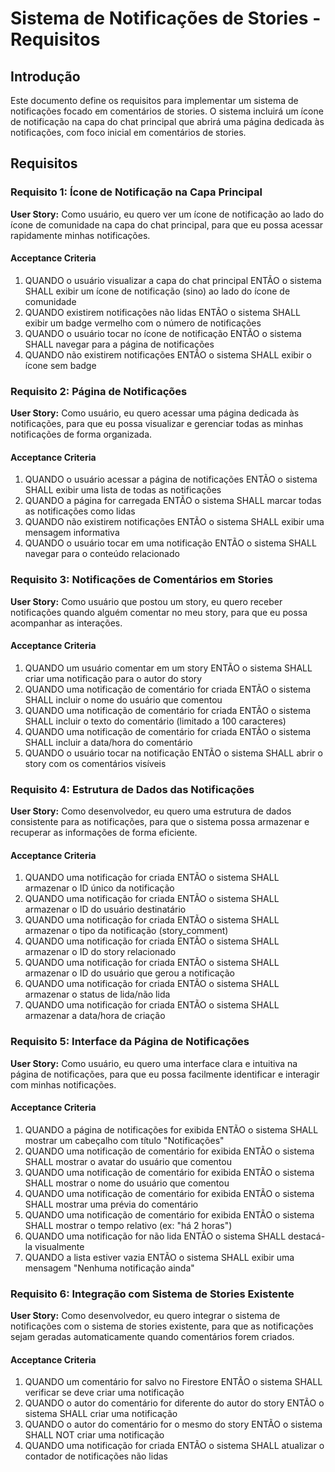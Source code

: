 # Sistema de Notificações de Stories - Requisitos

## Introdução

Este documento define os requisitos para implementar um sistema de notificações focado em comentários de stories. O sistema incluirá um ícone de notificação na capa do chat principal que abrirá uma página dedicada às notificações, com foco inicial em comentários de stories.

## Requisitos

### Requisito 1: Ícone de Notificação na Capa Principal

**User Story:** Como usuário, eu quero ver um ícone de notificação ao lado do ícone de comunidade na capa do chat principal, para que eu possa acessar rapidamente minhas notificações.

#### Acceptance Criteria

1. QUANDO o usuário visualizar a capa do chat principal ENTÃO o sistema SHALL exibir um ícone de notificação (sino) ao lado do ícone de comunidade
2. QUANDO existirem notificações não lidas ENTÃO o sistema SHALL exibir um badge vermelho com o número de notificações
3. QUANDO o usuário tocar no ícone de notificação ENTÃO o sistema SHALL navegar para a página de notificações
4. QUANDO não existirem notificações ENTÃO o sistema SHALL exibir o ícone sem badge

### Requisito 2: Página de Notificações

**User Story:** Como usuário, eu quero acessar uma página dedicada às notificações, para que eu possa visualizar e gerenciar todas as minhas notificações de forma organizada.

#### Acceptance Criteria

1. QUANDO o usuário acessar a página de notificações ENTÃO o sistema SHALL exibir uma lista de todas as notificações
2. QUANDO a página for carregada ENTÃO o sistema SHALL marcar todas as notificações como lidas
3. QUANDO não existirem notificações ENTÃO o sistema SHALL exibir uma mensagem informativa
4. QUANDO o usuário tocar em uma notificação ENTÃO o sistema SHALL navegar para o conteúdo relacionado

### Requisito 3: Notificações de Comentários em Stories

**User Story:** Como usuário que postou um story, eu quero receber notificações quando alguém comentar no meu story, para que eu possa acompanhar as interações.

#### Acceptance Criteria

1. QUANDO um usuário comentar em um story ENTÃO o sistema SHALL criar uma notificação para o autor do story
2. QUANDO uma notificação de comentário for criada ENTÃO o sistema SHALL incluir o nome do usuário que comentou
3. QUANDO uma notificação de comentário for criada ENTÃO o sistema SHALL incluir o texto do comentário (limitado a 100 caracteres)
4. QUANDO uma notificação de comentário for criada ENTÃO o sistema SHALL incluir a data/hora do comentário
5. QUANDO o usuário tocar na notificação ENTÃO o sistema SHALL abrir o story com os comentários visíveis

### Requisito 4: Estrutura de Dados das Notificações

**User Story:** Como desenvolvedor, eu quero uma estrutura de dados consistente para as notificações, para que o sistema possa armazenar e recuperar as informações de forma eficiente.

#### Acceptance Criteria

1. QUANDO uma notificação for criada ENTÃO o sistema SHALL armazenar o ID único da notificação
2. QUANDO uma notificação for criada ENTÃO o sistema SHALL armazenar o ID do usuário destinatário
3. QUANDO uma notificação for criada ENTÃO o sistema SHALL armazenar o tipo da notificação (story_comment)
4. QUANDO uma notificação for criada ENTÃO o sistema SHALL armazenar o ID do story relacionado
5. QUANDO uma notificação for criada ENTÃO o sistema SHALL armazenar o ID do usuário que gerou a notificação
6. QUANDO uma notificação for criada ENTÃO o sistema SHALL armazenar o status de lida/não lida
7. QUANDO uma notificação for criada ENTÃO o sistema SHALL armazenar a data/hora de criação

### Requisito 5: Interface da Página de Notificações

**User Story:** Como usuário, eu quero uma interface clara e intuitiva na página de notificações, para que eu possa facilmente identificar e interagir com minhas notificações.

#### Acceptance Criteria

1. QUANDO a página de notificações for exibida ENTÃO o sistema SHALL mostrar um cabeçalho com título "Notificações"
2. QUANDO uma notificação de comentário for exibida ENTÃO o sistema SHALL mostrar o avatar do usuário que comentou
3. QUANDO uma notificação de comentário for exibida ENTÃO o sistema SHALL mostrar o nome do usuário que comentou
4. QUANDO uma notificação de comentário for exibida ENTÃO o sistema SHALL mostrar uma prévia do comentário
5. QUANDO uma notificação de comentário for exibida ENTÃO o sistema SHALL mostrar o tempo relativo (ex: "há 2 horas")
6. QUANDO uma notificação for não lida ENTÃO o sistema SHALL destacá-la visualmente
7. QUANDO a lista estiver vazia ENTÃO o sistema SHALL exibir uma mensagem "Nenhuma notificação ainda"

### Requisito 6: Integração com Sistema de Stories Existente

**User Story:** Como desenvolvedor, eu quero integrar o sistema de notificações com o sistema de stories existente, para que as notificações sejam geradas automaticamente quando comentários forem criados.

#### Acceptance Criteria

1. QUANDO um comentário for salvo no Firestore ENTÃO o sistema SHALL verificar se deve criar uma notificação
2. QUANDO o autor do comentário for diferente do autor do story ENTÃO o sistema SHALL criar uma notificação
3. QUANDO o autor do comentário for o mesmo do story ENTÃO o sistema SHALL NOT criar uma notificação
4. QUANDO uma notificação for criada ENTÃO o sistema SHALL atualizar o contador de notificações não lidas